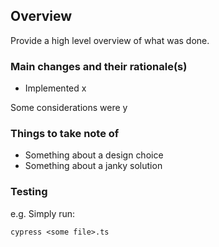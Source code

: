 ## Overview

Provide a high level overview of what was done.

### Main changes and their rationale(s)

* Implemented x

Some considerations were y


### Things to take note of

* Something about a design choice
* Something about a janky solution

### Testing

e.g. Simply run:
```
cypress <some file>.ts
```
